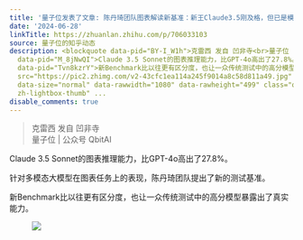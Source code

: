```yaml
---
title: '量子位发表了文章: 陈丹琦团队图表解读新基准：新王Claude3.5刚及格，但已是模型最强推理表现'
date: '2024-06-28'
linkTitle: https://zhuanlan.zhihu.com/p/706033103
source: 量子位的知乎动态
description: <blockquote data-pid="BY-I_W1h">克雷西 发自 凹非寺<br>量子位 | 公众号 QbitAI</blockquote><p
  data-pid="M_8jNwQI">Claude 3.5 Sonnet的图表推理能力，比GPT-4o高出了27.8%。</p><p data-pid="lM4d4w10">针对多模态大模型在图表任务上的表现，陈丹琦团队提出了新的测试基准。</p><p
  data-pid="Tvn8kzrY">新Benchmark比以往更有区分度，也让一众传统测试中的高分模型暴露出了真实能力。</p><figure data-size="normal"><img
  src="https://pic2.zhimg.com/v2-43cfc1ea114a245f9014a8c58d811a49.jpg" data-caption=""
  data-size="normal" data-rawwidth="1080" data-rawheight="499" class="origin_image
  zh-lightbox-thumb" ...
disable_comments: true
---
```

<blockquote data-pid="BY-I_W1h">克雷西 发自 凹非寺<br>量子位 | 公众号 QbitAI</blockquote><p data-pid="M_8jNwQI">Claude 3.5 Sonnet的图表推理能力，比GPT-4o高出了27.8%。</p><p data-pid="lM4d4w10">针对多模态大模型在图表任务上的表现，陈丹琦团队提出了新的测试基准。</p><p data-pid="Tvn8kzrY">新Benchmark比以往更有区分度，也让一众传统测试中的高分模型暴露出了真实能力。</p><figure data-size="normal"><img src="https://pic2.zhimg.com/v2-43cfc1ea114a245f9014a8c58d811a49.jpg" data-caption="" data-size="normal" data-rawwidth="1080" data-rawheight="499" class="origin_image zh-lightbox-thumb" ...